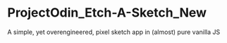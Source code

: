 # ProjectOdin_Etch-A-Sketch_New

A simple, yet overengineered, pixel sketch app in (almost) pure vanilla JS